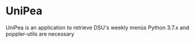 # UniPea
UniPea is an application to retrieve DSU's weekly menùs
Python 3.7.x and poppler-utils are necessary